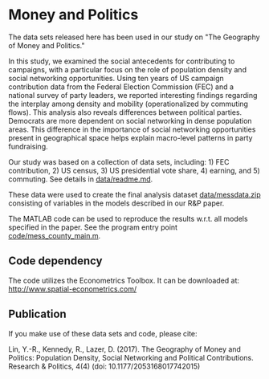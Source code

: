 # Money and Politics
The data sets released here has been used in our study on "The Geography of Money and Politics." 

In this study, we examined the social antecedents for contributing to campaigns, with a particular focus on the role of population density and social networking opportunities. Using ten years of US campaign contribution data from the Federal Election Commission (FEC) and a national survey of party leaders, we reported interesting findings regarding the interplay among density and mobility (operationalized by commuting flows). This analysis also reveals differences between political parties. Democrats are more dependent on social networking in dense population areas. This difference in the importance of social networking opportunities present in geographical space helps explain macro-level patterns in party fundraising.

Our study was based on a collection of data sets, including: 1) FEC contribution, 2) US census, 3) US presidential vote share, 4) earning, and 5) commuting. See details in [data/readme.md](data/readme.md).

These data were used to create the final analysis dataset [data/messdata.zip](data/messdata.zip) consisting of variables in the models described in our R&P paper.

The MATLAB code can be used to reproduce the results w.r.t. all models specified in the paper. See the program entry point [code/mess_county_main.m](code/mess_county_main.m).

## Code dependency
The code utilizes the Econometrics Toolbox. It can be downloaded at: http://www.spatial-econometrics.com/

## Publication
If you make use of these data sets and code, please cite: 

Lin, Y.-R., Kennedy, R., Lazer, D. (2017). The Geography of Money and Politics: Population Density, Social Networking and Political Contributions. Research & Politics, 4(4) (doi: 10.1177/2053168017742015)